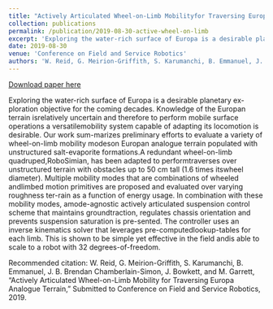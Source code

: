```yaml
---
title: "Actively Articulated Wheel-on-Limb Mobilityfor Traversing Europa Analogue Terrain"
collection: publications
permalink: /publication/2019-08-30-active-wheel-on-limb
excerpt: 'Exploring the water-rich surface of Europa is a desirable planetary ex-ploration objective for the coming decades. Knowledge of the Europan terrain isrelatively uncertain and therefore to perform mobile surface operations a versatilemobility  system  capable  of  adapting  its  locomotion  is  desirable.  Our  work  sum-marizes preliminary efforts to evaluate a variety of wheel-on-limb mobility modeson Europan analogue terrain populated with unstructured salt-evaporite formations.A redundant wheel-on-limb quadruped,RoboSimian, has been adapted to performtraverses  over  unstructured  terrain  with  obstacles  up  to  50  cm  tall  (1.6  times  itswheel diameter). Multiple mobility modes that are combinations of wheeled andlimbed motion primitives are proposed and evaluated over varying roughness ter-rain as a function of energy usage. In combination with these mobility modes, amode-agnostic actively articulated suspension control scheme that maintains groundtraction,  regulates  chassis  orientation  and  prevents  suspension  saturation  is  pre-sented. The controller uses an inverse kinematics solver that leverages pre-computedlookup-tables for each limb. This is shown to be simple yet effective in the field andis able to scale to a robot with 32 degrees-of-freedom.'
date: 2019-08-30
venue: 'Conference on Field and Service Robotics'
authors: 'W. Reid, G. Meirion-Griffith, S. Karumanchi, B. Emmanuel, J. B. Brendan Chamberlain-Simon, J. Bowkett,  and M. Garrett'
---
```


<a href='http://www.srg.mech.keio.ac.jp/fsr2019/pdf/FSR_2019_paper_43.pdf'>Download paper here</a>

Exploring the water-rich surface of Europa is a desirable planetary ex-ploration objective for the coming decades. Knowledge of the Europan terrain isrelatively uncertain and therefore to perform mobile surface operations a versatilemobility  system  capable  of  adapting  its  locomotion  is  desirable.  Our  work  sum-marizes preliminary efforts to evaluate a variety of wheel-on-limb mobility modeson Europan analogue terrain populated with unstructured salt-evaporite formations.A redundant wheel-on-limb quadruped,RoboSimian, has been adapted to performtraverses  over  unstructured  terrain  with  obstacles  up  to  50  cm  tall  (1.6  times  itswheel diameter). Multiple mobility modes that are combinations of wheeled andlimbed motion primitives are proposed and evaluated over varying roughness ter-rain as a function of energy usage. In combination with these mobility modes, amode-agnostic actively articulated suspension control scheme that maintains groundtraction,  regulates  chassis  orientation  and  prevents  suspension  saturation  is  pre-sented. The controller uses an inverse kinematics solver that leverages pre-computedlookup-tables for each limb. This is shown to be simple yet effective in the field andis able to scale to a robot with 32 degrees-of-freedom.

Recommended citation: W. Reid, G. Meirion-Griffith, S. Karumanchi, B. Emmanuel, J. B. Brendan Chamberlain-Simon, J. Bowkett,  and M. Garrett, “Actively Articulated Wheel-on-Limb Mobility for Traversing Europa Analogue Terrain,” Submitted to Conference on Field and Service Robotics, 2019.